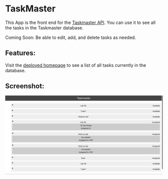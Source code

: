 # TaskMaster

This App is the front end for the [Taskmaster API](https://github.com/Paula9t9/taskmaster). You can use it to see all the tasks in the Taskmaster database. 

Coming Soon: Be able to edit, add, and delete tasks as needed. 

## Features:

Visit the [deployed homepage](https://master.d14g9ef0hd7bcb.amplifyapp.com/) to see a list of all tasks currently in the database. 

## Screenshot: 

![Screenshot of the list of tasks](./screenshots/AppScreenshot.jpeg)